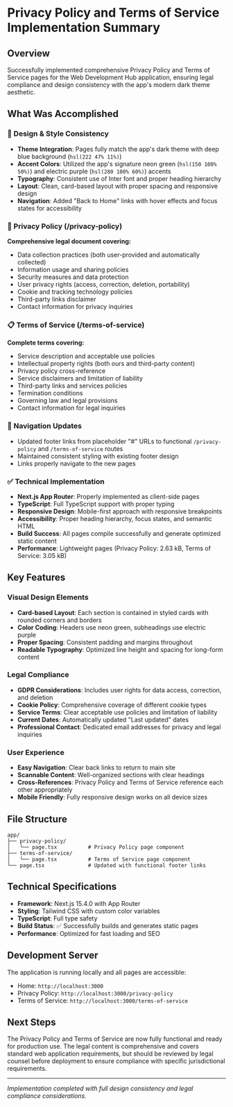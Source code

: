 # Privacy Policy and Terms of Service Implementation Summary

## Overview
Successfully implemented comprehensive Privacy Policy and Terms of Service pages for the Web Development Hub application, ensuring legal compliance and design consistency with the app's modern dark theme aesthetic.

## What Was Accomplished

### 🎨 Design & Style Consistency
- **Theme Integration**: Pages fully match the app's dark theme with deep blue background (`hsl(222 47% 11%)`)
- **Accent Colors**: Utilized the app's signature neon green (`hsl(150 100% 50%)`) and electric purple (`hsl(280 100% 60%)`) accents
- **Typography**: Consistent use of Inter font and proper heading hierarchy
- **Layout**: Clean, card-based layout with proper spacing and responsive design
- **Navigation**: Added "Back to Home" links with hover effects and focus states for accessibility

### 📄 Privacy Policy (/privacy-policy)
**Comprehensive legal document covering:**
- Data collection practices (both user-provided and automatically collected)
- Information usage and sharing policies
- Security measures and data protection
- User privacy rights (access, correction, deletion, portability)
- Cookie and tracking technology policies
- Third-party links disclaimer
- Contact information for privacy inquiries

### 📋 Terms of Service (/terms-of-service)
**Complete terms covering:**
- Service description and acceptable use policies
- Intellectual property rights (both ours and third-party content)
- Privacy policy cross-reference
- Service disclaimers and limitation of liability
- Third-party links and services policies
- Termination conditions
- Governing law and legal provisions
- Contact information for legal inquiries

### 🔗 Navigation Updates
- Updated footer links from placeholder "#" URLs to functional `/privacy-policy` and `/terms-of-service` routes
- Maintained consistent styling with existing footer design
- Links properly navigate to the new pages

### ✅ Technical Implementation
- **Next.js App Router**: Properly implemented as client-side pages
- **TypeScript**: Full TypeScript support with proper typing
- **Responsive Design**: Mobile-first approach with responsive breakpoints
- **Accessibility**: Proper heading hierarchy, focus states, and semantic HTML
- **Build Success**: All pages compile successfully and generate optimized static content
- **Performance**: Lightweight pages (Privacy Policy: 2.63 kB, Terms of Service: 3.05 kB)

## Key Features

### Visual Design Elements
- **Card-based Layout**: Each section is contained in styled cards with rounded corners and borders
- **Color Coding**: Headers use neon green, subheadings use electric purple
- **Proper Spacing**: Consistent padding and margins throughout
- **Readable Typography**: Optimized line height and spacing for long-form content

### Legal Compliance
- **GDPR Considerations**: Includes user rights for data access, correction, and deletion
- **Cookie Policy**: Comprehensive coverage of different cookie types
- **Service Terms**: Clear acceptable use policies and limitation of liability
- **Current Dates**: Automatically updated "Last updated" dates
- **Professional Contact**: Dedicated email addresses for privacy and legal inquiries

### User Experience
- **Easy Navigation**: Clear back links to return to main site
- **Scannable Content**: Well-organized sections with clear headings
- **Cross-References**: Privacy Policy and Terms of Service reference each other appropriately
- **Mobile Friendly**: Fully responsive design works on all device sizes

## File Structure
```
app/
├── privacy-policy/
│   └── page.tsx          # Privacy Policy page component
├── terms-of-service/
│   └── page.tsx          # Terms of Service page component
└── page.tsx              # Updated with functional footer links
```

## Technical Specifications
- **Framework**: Next.js 15.4.0 with App Router
- **Styling**: Tailwind CSS with custom color variables
- **TypeScript**: Full type safety
- **Build Status**: ✅ Successfully builds and generates static pages
- **Performance**: Optimized for fast loading and SEO

## Development Server
The application is running locally and all pages are accessible:
- Home: `http://localhost:3000`
- Privacy Policy: `http://localhost:3000/privacy-policy`
- Terms of Service: `http://localhost:3000/terms-of-service`

## Next Steps
The Privacy Policy and Terms of Service are now fully functional and ready for production use. The legal content is comprehensive and covers standard web application requirements, but should be reviewed by legal counsel before deployment to ensure compliance with specific jurisdictional requirements.

---
*Implementation completed with full design consistency and legal compliance considerations.*
